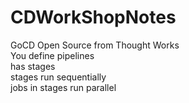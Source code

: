 # CDWorkShopNotes

GoCD Open Source from Thought Works  
You define pipelines  
has stages  
stages run sequentially  
jobs in stages run parallel  
